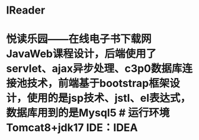 # IReader
# 悦读乐园——在线电子书下载网 JavaWeb课程设计，后端使用了servlet、ajax异步处理、c3p0数据库连接池技术，前端基于bootstrap框架设计，使用的是jsp技术、jstl、el表达式，数据库用到的是Mysql5 # 运行环境 Tomcat8+jdk17 IDE：IDEA
